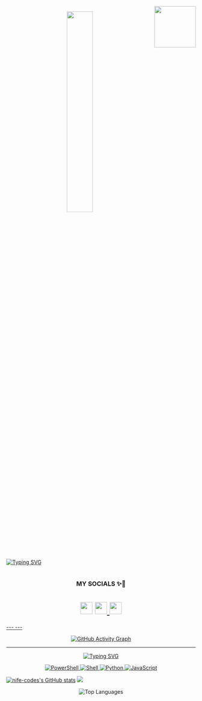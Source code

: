 

 <img align='right' src="https://media.giphy.com/media/M9gbBd9nbDrOTu1Mqx/giphy.gif" width="110">
<p align="center"><img src="animation.gif" width="37%"></p>

<a align="center" href="https://git.io/typing-svg"><img src="https://readme-typing-svg.herokuapp.com?font=Poppins&weight=600&size=30&pause=1000&center=true&vCenter=true&random=false&width=435&lines=Hello+%F0%9F%91%8B%2C+I+am+Nifesi+Ajikiola;Aspiring+DevOps+Engineer;Welcome+to+my+profile" alt="Typing SVG" /></a>
</h1>

<h1 align="center">  
<h3 align="center"> MY SOCIALS ✨🌸 </h3>

<h1 align="center">  
  
<picture align="center">
                    <source media="(prefers-color-scheme: dark)" srcset="https://raw.githubusercontent.com/danielcranney/readme-generator/main/public/icons/socials/github-dark.svg" />
                    <source media="(prefers-color-scheme: light)" srcset="https://raw.githubusercontent.com/danielcranney/readme-generator/main/public/icons/socials/github.svg" />
                    <img src="https://raw.githubusercontent.com/danielcranney/readme-generator/main/public/icons/socials/github.svg" width="32" height="32" />
                    </picture>
                    </a>
                      <a href="https://www.linkedin.com/in/nifesi-ajikiola" target="_blank" rel="noreferrer">
                    <picture align=center>
                    <source media="(prefers-color-scheme: dark)" srcset="https://raw.githubusercontent.com/danielcranney/readme-generator/main/public/icons/socials/linkedin-dark.svg" />
                    <source media="(prefers-color-scheme: light)" srcset="https://raw.githubusercontent.com/danielcranney/readme-generator/main/public/icons/socials/linkedin.svg" />
                    <img src="https://raw.githubusercontent.com/danielcranney/readme-generator/main/public/icons/socials/linkedin.svg" width="32" height="32" />
                    </picture>
                    </a>
                      <a href="https://www.x.com/NifeCodes" target="_blank" rel="noreferrer">
                    <picture align="center">
                    <source media="(prefers-color-scheme: dark)" srcset="https://raw.githubusercontent.com/danielcranney/readme-generator/main/public/icons/socials/twitter-dark.svg" />
                    <source media="(prefers-color-scheme: light)" srcset="https://raw.githubusercontent.com/danielcranney/readme-generator/main/public/icons/socials/twitter.svg" />
                    <img src="https://raw.githubusercontent.com/danielcranney/readme-generator/main/public/icons/socials/twitter.svg" width="32" height="32" />
                    </picture>
                      </h1>
---
---
 <p align="center">
  <img src="https://github-readme-activity-graph.vercel.app/graph?username=nife-codes&theme=react-dark&hide_border=true" alt="GitHub Activity Graph">
</p> 


---

<p align="center">
  <img src="https://readme-typing-svg.herokuapp.com?font=Poppins&size=30&pause=1000&color=F7A41C&center=true&vCenter=true&random=false&width=435&lines=✨+My+Tech+Stack+✨" alt="Typing SVG" />
</p>
<p align="center">
  <img src="https://img.shields.io/badge/PowerShell-5391FE?style=for-the-badge&logo=powershell&logoColor=white" alt="PowerShell">
  <img src="https://img.shields.io/badge/Shell-121011?style=for-the-badge&logo=gnu-bash&logoColor=white" alt="Shell">
  <img src="https://img.shields.io/badge/Python-3776AB?style=for-the-badge&logo=python&logoColor=white" alt="Python">
  <img src="https://img.shields.io/badge/JavaScript-F7DF1E?style=for-the-badge&logo=javascript&logoColor=black" alt="JavaScript">
</p>
  <a href="http://www.github.com/nife-codes">
   <img src="https://github-readme-stats.vercel.app/api?username=nife-codes&show_icons=true&hide=&count_private=true&title_color=ec4899&text_color=ffffff&icon_color=ec4899&bg_color=000000&hide_border=true&show_icons=true" alt="nife-codes's GitHub stats"/></a>
 <a href="https://git.io/streak-stats">
    <img src="https://github-readme-streak-stats.herokuapp.com/?user=nife-codes&theme=dark-pink">
</a>

<p align="center">
    <img src="https://github-readme-stats.vercel.app/api/top-langs/?username=nife-codes&langs_count=10&title_color=ec4899&text_color=ffffff&icon_color=ec4899&bg_color=000000&hide_border=true&locale=en&custom_title=Top%20Languages" alt="Top Languages">
</p>


    



                 
                 
